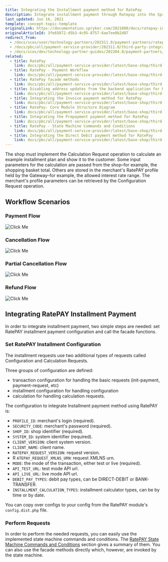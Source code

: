 ```yaml
---
title: Integrating the Installment payment method for RatePay
description: Integrate installment payment through Ratepay into the Spryker-based shop.
last_updated: Jun 16, 2021
template: concept-topic-template
originalLink: https://documentation.spryker.com/2021080/docs/ratepay-installment
originalArticleId: 3fe65872-d5b3-4c95-8757-6ae7ee0b2d87
redirect_from:
  - /docs/scos/user/technology-partners/202311.0/payment-partners/ratepay/integrating-payment-methods-for-ratepay/integrating-the-installment-payment-method-for-ratepay.html
  - /docs/pbc/all/payment-service-provider/202311.0/third-party-integrations/ratepay/integrate-payment-methods-for-ratepay/integrate-the-installment-payment-method-for-ratepay
  - /docs/scos/dev/technology-partner-guides/202204.0/payment-partners/ratepay/integrating-payment-methods-for-ratepay/integrating-the-installment-payment-method-for-ratepay.html
related:
  - title: RatePay
    link: docs/pbc/all/payment-service-provider/latest/base-shop/third-party-integrations/ratepay/ratepay.html
  - title: RatePay - Payment Workflow
    link: docs/pbc/all/payment-service-provider/latest/base-shop/third-party-integrations/ratepay/ratepay-payment-workflow.html
  - title: RatePay facade methods
    link: docs/pbc/all/payment-service-provider/latest/base-shop/third-party-integrations/ratepay/ratepay-facade-methods.html
  - title: Disabling address updates from the backend application for RatePay
    link: docs/pbc/all/payment-service-provider/latest/base-shop/third-party-integrations/ratepay/disable-address-updates-from-the-backend-application-for-ratepay.html
  - title: Integrating the Invoice payment method for RatePay
    link: docs/pbc/all/payment-service-provider/latest/base-shop/third-party-integrations/ratepay/integrate-payment-methods-for-ratepay/integrate-the-invoice-payment-method-for-ratepay.html
  - title: RatePay- Core Module Structure Diagram
    link: docs/pbc/all/payment-service-provider/latest/base-shop/third-party-integrations/ratepay/ratepay-core-module-structure-diagram.html
  - title: Integrating the Prepayment payment method for RatePay
    link: docs/pbc/all/payment-service-provider/latest/base-shop/third-party-integrations/ratepay/integrate-payment-methods-for-ratepay/integrate-the-prepayment-payment-method-for-ratepay.html
  - title: RatePay - State Machine Commands and Conditions
    link: docs/pbc/all/payment-service-provider/latest/base-shop/third-party-integrations/ratepay/ratepay-state-machine-commands-and-conditions.html
  - title: Integrating the Direct Debit payment method for RatePay
    link: docs/pbc/all/payment-service-provider/latest/base-shop/third-party-integrations/ratepay/integrate-payment-methods-for-ratepay/integrate-the-direct-debit-payment-method-for-ratepay.html
---
```


The shop must implement the Calculation Request operation to calculate an example installment plan and show it to the customer. Some input parameters for the calculation are passed from the shop–for example, the shopping basket total. Others are stored in the merchant's RatePAY profile held by the Gateway–for example, the allowed interest rate range. The merchant's profile parameters can be retrieved by the Configuration Request operation.

## Workflow Scenarios

### Payment Flow

![Click Me](https://spryker.s3.eu-central-1.amazonaws.com/docs/Technology+Partners/Payment+Partners/Ratepay/ratepay-installment-payment-flow.png)

### Cancellation Flow

![Click Me](https://spryker.s3.eu-central-1.amazonaws.com/docs/Technology+Partners/Payment+Partners/Ratepay/ratepay-installment-cancellation-flow.png)

### Partial Cancellation Flow

![Click Me](https://spryker.s3.eu-central-1.amazonaws.com/docs/Technology+Partners/Payment+Partners/Ratepay/ratepay-installment-partial-cancellation-flow.png)

### Refund Flow

![Click Me](https://spryker.s3.eu-central-1.amazonaws.com/docs/Technology+Partners/Payment+Partners/Ratepay/ratepay-installment-refund-flow.png)

## Integrating RatePAY Installment Payment

In order to integrate installment payment, two simple steps are needed: set RatePAY installment payment configuration and call the facade functions.

### Set RatePAY Installment Configuration

The installment requests use two additional types of requests called Configuration and Calculation Requests.

Three groups of configuration are defined:
- transaction configuration for handling the basic requests (init-payment, payment-request, etc)
- installment configuration for handling configuration
- calculation for handling calculation requests.

The configuration to integrate Installment payment method using RatePAY is:
- `PROFILE_ID`: merchant's login (required).
- `SECURITY_CODE`: merchant's password (required).
- `SHOP_ID`: shop identifier (required).
- `SYSTEM_ID`: system identifier (required).
- `CLIENT_VERSION`: client system version.
- `CLIENT_NAME`: client name.
- `RATEPAY_REQUEST_VERSION`: request version.
- R `ATEPAY_REQUEST_XMLNS_URN`: request XMLNS urn.
- `MODE`: the mode of the transaction, either test or live (required).
- `API_TEST_URL`: test mode API url.
- `API_LIVE_URL`: live mode API url.
- `DEBIT_PAY_TYPES`: debit pay types, can be DIRECT-DEBIT or BANK-TRANSFER.
- `INSTALLMENT_CALCULATION_TYPES`: installment calculator types, can be by time or by date.

You can copy over configs to your config from the RatePAY module's `config.dist.php` file.

### Perform Requests

In order to perform the needed requests, you can easily use the implemented state machine commands and conditions. The [RatePAY State Machine Commands and Conditions](/docs/pbc/all/payment-service-provider/{{page.version}}/base-shop/third-party-integrations/ratepay/ratepay-state-machine-commands-and-conditions.html) section gives a summary of them. You can also use the facade methods directly which, however, are invoked by the state machine.
